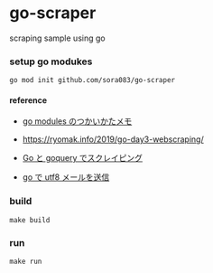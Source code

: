 # go-scraper

scraping sample using go

### setup go modukes

```
go mod init github.com/sora083/go-scraper
```

#### reference

- [go modules のつかいかたメモ](https://castaneai.hatenablog.com/entry/2019/02/22/151213)
- https://ryomak.info/2019/go-day3-webscraping/

- [Go と goquery でスクレイピング](https://qiita.com/Yaruki00/items/b50e346551690b158a79)

- [go で utf8 メールを送信](https://qiita.com/yamasaki-masahide/items/a9f8b43eeeaddbfb6b44)

### build

```
make build
```

### run

```
make run
```
